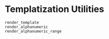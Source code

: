 # Templatization Utilities

```@docs
render_template
render_alphanumeric
render_alphanumeric_range
```
